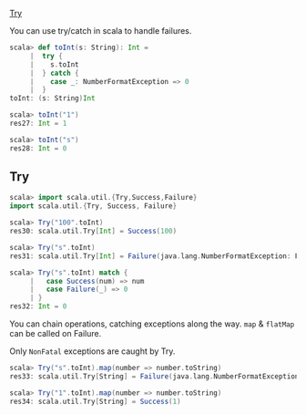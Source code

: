 [Try](#try)

You can use try/catch in scala to handle failures.

```sbt
scala> def toInt(s: String): Int =
     |  try {
     |    s.toInt
     |  } catch {
     |    case _: NumberFormatException => 0
     |  }
toInt: (s: String)Int

scala> toInt("1")
res27: Int = 1

scala> toInt("s")
res28: Int = 0
```

## Try

```sbt
scala> import scala.util.{Try,Success,Failure}
import scala.util.{Try, Success, Failure}

scala> Try("100".toInt)
res30: scala.util.Try[Int] = Success(100)

scala> Try("s".toInt)
res31: scala.util.Try[Int] = Failure(java.lang.NumberFormatException: For input string: "s")

scala> Try("s".toInt) match {
     |   case Success(num) => num
     |   case Failure(_) => 0
     | }
res32: Int = 0
```

You can chain operations, catching exceptions along the way. `map` & `flatMap` can be called on Failure.

Only `NonFatal` exceptions are caught by Try.

```sbt
scala> Try("s".toInt).map(number => number.toString)
res33: scala.util.Try[String] = Failure(java.lang.NumberFormatException: For input string: "s")

scala> Try("1".toInt).map(number => number.toString)
res34: scala.util.Try[String] = Success(1)
```